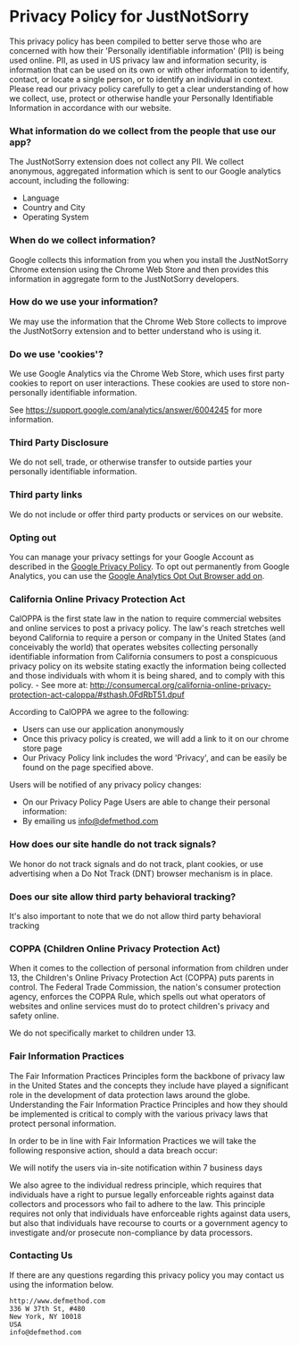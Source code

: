 # Privacy Policy for JustNotSorry

This privacy policy has been compiled to better serve those who are concerned with how their 'Personally identifiable information' (PII) is being used online. PII, as used in US privacy law and information security, is information that can be used on its own or with other information to identify, contact, or locate a single person, or to identify an individual in context. Please read our privacy policy carefully to get a clear understanding of how we collect, use, protect or otherwise handle your Personally Identifiable Information in accordance with our website.

### What information do we collect from the people that use our app?

The JustNotSorry extension does not collect any PII. We collect anonymous, aggregated information which is sent to our Google analytics account, including the following:

- Language
- Country and City
- Operating System

### When do we collect information?

Google collects this information from you when you install the JustNotSorry Chrome extension using the Chrome Web Store and then provides this information in aggregate form to the JustNotSorry developers.

### How do we use your information?

We may use the information that the Chrome Web Store collects to improve the JustNotSorry extension and to better understand who is using it.

### Do we use 'cookies'?

We use Google Analytics via the Chrome Web Store, which uses first party cookies to report on user interactions. These cookies are used to store non-personally identifiable information.

See https://support.google.com/analytics/answer/6004245 for more information.

### Third Party Disclosure

We do not sell, trade, or otherwise transfer to outside parties your personally identifiable information.

### Third party links

We do not include or offer third party products or services on our website.

### Opting out

You can manage your privacy settings for your Google Account as described in the [Google Privacy Policy](https://policies.google.com/privacy). To opt out permanently from Google Analytics, you can use the [Google Analytics Opt Out Browser add on](https://chrome.google.com/webstore/detail/google-analytics-opt-out/fllaojicojecljbmefodhfapmkghcbnh?hl=en).

### California Online Privacy Protection Act

CalOPPA is the first state law in the nation to require commercial websites and online services to post a privacy policy. The law's reach stretches well beyond California to require a person or company in the United States (and conceivably the world) that operates websites collecting personally identifiable information from California consumers to post a conspicuous privacy policy on its website stating exactly the information being collected and those individuals with whom it is being shared, and to comply with this policy. - See more at: http://consumercal.org/california-online-privacy-protection-act-caloppa/#sthash.0FdRbT51.dpuf

According to CalOPPA we agree to the following:

- Users can use our application anonymously
- Once this privacy policy is created, we will add a link to it on our chrome store page
- Our Privacy Policy link includes the word 'Privacy', and can be easily be found on the page specified above.

Users will be notified of any privacy policy changes:

- On our Privacy Policy Page Users are able to change their personal information:
- By emailing us info@defmethod.com

### How does our site handle do not track signals?

We honor do not track signals and do not track, plant cookies, or use advertising when a Do Not Track (DNT) browser mechanism is in place.

### Does our site allow third party behavioral tracking?

It's also important to note that we do not allow third party behavioral tracking

### COPPA (Children Online Privacy Protection Act)

When it comes to the collection of personal information from children under 13, the Children's Online Privacy Protection Act (COPPA) puts parents in control. The Federal Trade Commission, the nation's consumer protection agency, enforces the COPPA Rule, which spells out what operators of websites and online services must do to protect children's privacy and safety online.

We do not specifically market to children under 13.

### Fair Information Practices

The Fair Information Practices Principles form the backbone of privacy law in the United States and the concepts they include have played a significant role in the development of data protection laws around the globe. Understanding the Fair Information Practice Principles and how they should be implemented is critical to comply with the various privacy laws that protect personal information.

In order to be in line with Fair Information Practices we will take the following responsive action, should a data breach occur:

We will notify the users via in-site notification within 7 business days

We also agree to the individual redress principle, which requires that individuals have a right to pursue legally enforceable rights against data collectors and processors who fail to adhere to the law. This principle requires not only that individuals have enforceable rights against data users, but also that individuals have recourse to courts or a government agency to investigate and/or prosecute non-compliance by data processors.

### Contacting Us

If there are any questions regarding this privacy policy you may contact us using the information below.

```
http://www.defmethod.com
336 W 37th St, #480
New York, NY 10018
USA
info@defmethod.com
```
